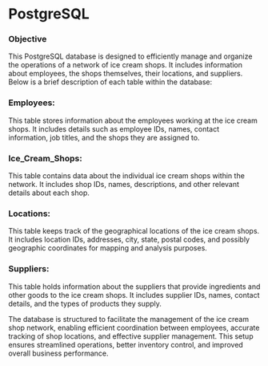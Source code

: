 # PostgreSQL
### Objective
This PostgreSQL database is designed to efficiently manage and organize the operations of a network of ice cream shops. It includes information about employees, the shops themselves, their locations, and suppliers. Below is a brief description of each table within the database:

### Employees: 
This table stores information about the employees working at the ice cream shops. It includes details such as employee IDs, names, contact information, job titles, and the shops they are assigned to.

### Ice_Cream_Shops: 
This table contains data about the individual ice cream shops within the network. It includes shop IDs, names, descriptions, and other relevant details about each shop.

### Locations: 
This table keeps track of the geographical locations of the ice cream shops. It includes location IDs, addresses, city, state, postal codes, and possibly geographic coordinates for mapping and analysis purposes.

### Suppliers: 
This table holds information about the suppliers that provide ingredients and other goods to the ice cream shops. It includes supplier IDs, names, contact details, and the types of products they supply.

The database is structured to facilitate the management of the ice cream shop network, enabling efficient coordination between employees, accurate tracking of shop locations, and effective supplier management. This setup ensures streamlined operations, better inventory control, and improved overall business performance.






